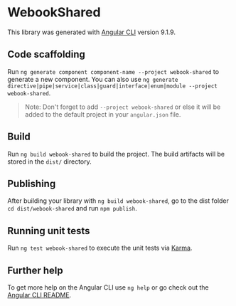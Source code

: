 # WebookShared

This library was generated with [Angular CLI](https://github.com/angular/angular-cli) version 9.1.9.

## Code scaffolding

Run `ng generate component component-name --project webook-shared` to generate a new component. You can also use `ng generate directive|pipe|service|class|guard|interface|enum|module --project webook-shared`.
> Note: Don't forget to add `--project webook-shared` or else it will be added to the default project in your `angular.json` file. 

## Build

Run `ng build webook-shared` to build the project. The build artifacts will be stored in the `dist/` directory.

## Publishing

After building your library with `ng build webook-shared`, go to the dist folder `cd dist/webook-shared` and run `npm publish`.

## Running unit tests

Run `ng test webook-shared` to execute the unit tests via [Karma](https://karma-runner.github.io).

## Further help

To get more help on the Angular CLI use `ng help` or go check out the [Angular CLI README](https://github.com/angular/angular-cli/blob/master/README.md).
